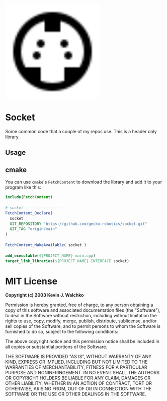 <img src="docs/socket.svg" width="300px">

# Socket

Some common code that a couple of my repos use. This is a header
only library.

## Usage

## cmake

You can use `cmake`'s `FetchContent` to download the library and
add it to your program like this:

```cmake
include(FetchContent)

# socket -----------------
FetchContent_Declare(
  socket
  GIT_REPOSITORY "https://github.com/gecko-robotics/socket.git"
  GIT_TAG "origin/main"
)

FetchContent_MakeAvailable( socket )

add_executable(${PROJECT_NAME} main.cpp)
target_link_libraries(${PROJECT_NAME} INTERFACE socket)
```

# MIT License

**Copyright (c) 2003 Kevin J. Walchko**

Permission is hereby granted, free of charge, to any person obtaining a copy
of this software and associated documentation files (the "Software"), to deal
in the Software without restriction, including without limitation the rights
to use, copy, modify, merge, publish, distribute, sublicense, and/or sell
copies of the Software, and to permit persons to whom the Software is
furnished to do so, subject to the following conditions:

The above copyright notice and this permission notice shall be included in all
copies or substantial portions of the Software.

THE SOFTWARE IS PROVIDED "AS IS", WITHOUT WARRANTY OF ANY KIND, EXPRESS OR
IMPLIED, INCLUDING BUT NOT LIMITED TO THE WARRANTIES OF MERCHANTABILITY,
FITNESS FOR A PARTICULAR PURPOSE AND NONINFRINGEMENT. IN NO EVENT SHALL THE
AUTHORS OR COPYRIGHT HOLDERS BE LIABLE FOR ANY CLAIM, DAMAGES OR OTHER
LIABILITY, WHETHER IN AN ACTION OF CONTRACT, TORT OR OTHERWISE, ARISING FROM,
OUT OF OR IN CONNECTION WITH THE SOFTWARE OR THE USE OR OTHER DEALINGS IN THE
SOFTWARE.
